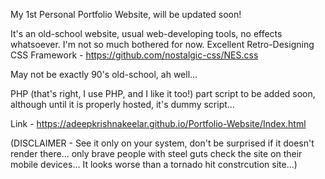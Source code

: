 My 1st Personal Portfolio Website, will be updated soon!

It's an old-school website, usual web-developing tools, no effects whatsoever. I'm not so much bothered for now.
Excellent Retro-Designing CSS Framework - https://github.com/nostalgic-css/NES.css

May not be exactly 90's old-school, ah well...

PHP (that's right, I use PHP, and I like it too!) part script to be added soon, although until it is properly hosted, it's dummy script...

Link - https://adeepkrishnakeelar.github.io/Portfolio-Website/Index.html

(DISCLAIMER - See it only on your system, don't be surprised if it doesn't render there... only brave people with steel guts check the site on their mobile devices... It looks worse than a tornado hit constrcution site...) 
